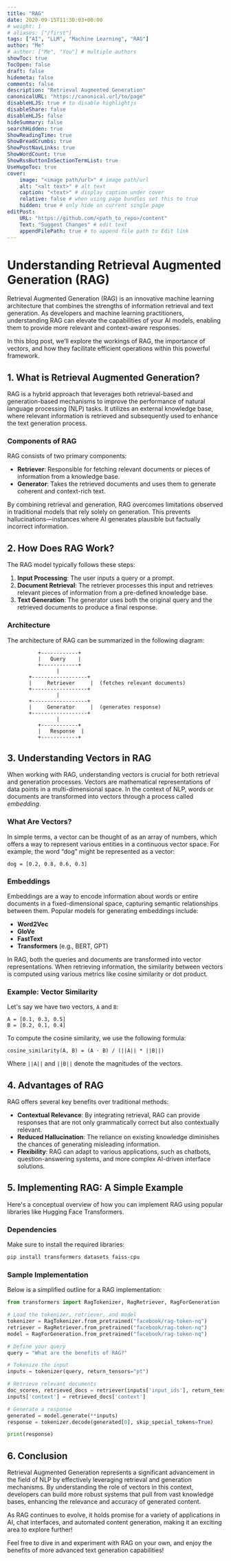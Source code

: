 ```yaml
---
title: "RAG"
date: 2020-09-15T11:30:03+00:00
# weight: 1
# aliases: ["/first"]
tags: ["AI", "LLM", "Machine Learning", "RAG"]
author: "Me"
# author: ["Me", "You"] # multiple authors
showToc: true
TocOpen: false
draft: false
hidemeta: false
comments: false
description: "Retrieval Augmented Generation"
canonicalURL: "https://canonical.url/to/page"
disableHLJS: true # to disable highlightjs
disableShare: false
disableHLJS: false
hideSummary: false
searchHidden: true
ShowReadingTime: true
ShowBreadCrumbs: true
ShowPostNavLinks: true
ShowWordCount: true
ShowRssButtonInSectionTermList: true
UseHugoToc: true
cover:
    image: "<image path/url>" # image path/url
    alt: "<alt text>" # alt text
    caption: "<text>" # display caption under cover
    relative: false # when using page bundles set this to true
    hidden: true # only hide on current single page
editPost:
    URL: "https://github.com/<path_to_repo>/content"
    Text: "Suggest Changes" # edit text
    appendFilePath: true # to append file path to Edit link
---
```

# Understanding Retrieval Augmented Generation (RAG)

Retrieval Augmented Generation (RAG) is an innovative machine learning architecture that combines the strengths of information retrieval and text generation. As developers and machine learning practitioners, understanding RAG can elevate the capabilities of your AI models, enabling them to provide more relevant and context-aware responses.

In this blog post, we’ll explore the workings of RAG, the importance of vectors, and how they facilitate efficient operations within this powerful framework.

## 1. What is Retrieval Augmented Generation?

RAG is a hybrid approach that leverages both retrieval-based and generation-based mechanisms to improve the performance of natural language processing (NLP) tasks. It utilizes an external knowledge base, where relevant information is retrieved and subsequently used to enhance the text generation process.

### Components of RAG

RAG consists of two primary components:

- **Retriever**: Responsible for fetching relevant documents or pieces of information from a knowledge base.
- **Generator**: Takes the retrieved documents and uses them to generate coherent and context-rich text.

By combining retrieval and generation, RAG overcomes limitations observed in traditional models that rely solely on generation. This prevents hallucinations—instances where AI generates plausible but factually incorrect information.

## 2. How Does RAG Work?

The RAG model typically follows these steps:

1. **Input Processing**: The user inputs a query or a prompt.
2. **Document Retrieval**: The retriever processes this input and retrieves relevant pieces of information from a pre-defined knowledge base.
3. **Text Generation**: The generator uses both the original query and the retrieved documents to produce a final response.

### Architecture

The architecture of RAG can be summarized in the following diagram:

```
          +------------+
          |   Query    |
          +------------+
                |
       +------------------+
       |     Retriever     |  (fetches relevant documents)
       +------------------+
                |
       +------------------+
       |     Generator     |  (generates response)
       +------------------+
                |
          +------------+
          |   Response  |
          +------------+
```

## 3. Understanding Vectors in RAG

When working with RAG, understanding vectors is crucial for both retrieval and generation processes. Vectors are mathematical representations of data points in a multi-dimensional space. In the context of NLP, words or documents are transformed into vectors through a process called *embedding*.

### What Are Vectors?

In simple terms, a vector can be thought of as an array of numbers, which offers a way to represent various entities in a continuous vector space. For example, the word “dog” might be represented as a vector:

```plaintext
dog = [0.2, 0.8, 0.6, 0.3]
```

### Embeddings

Embeddings are a way to encode information about words or entire documents in a fixed-dimensional space, capturing semantic relationships between them. Popular models for generating embeddings include:

- **Word2Vec**
- **GloVe**
- **FastText**
- **Transformers** (e.g., BERT, GPT)

In RAG, both the queries and documents are transformed into vector representations. When retrieving information, the similarity between vectors is computed using various metrics like cosine similarity or dot product.

### Example: Vector Similarity

Let's say we have two vectors, `A` and `B`:

```plaintext
A = [0.1, 0.3, 0.5]
B = [0.2, 0.1, 0.4]
```

To compute the cosine similarity, we use the following formula:

```plaintext
cosine_similarity(A, B) = (A · B) / (||A|| * ||B||)
```

Where `||A||` and `||B||` denote the magnitudes of the vectors.

## 4. Advantages of RAG

RAG offers several key benefits over traditional methods:

- **Contextual Relevance**: By integrating retrieval, RAG can provide responses that are not only grammatically correct but also contextually relevant.
- **Reduced Hallucination**: The reliance on existing knowledge diminishes the chances of generating misleading information.
- **Flexibility**: RAG can adapt to various applications, such as chatbots, question-answering systems, and more complex AI-driven interface solutions.

## 5. Implementing RAG: A Simple Example

Here's a conceptual overview of how you can implement RAG using popular libraries like Hugging Face Transformers.

### Dependencies

Make sure to install the required libraries:

```bash
pip install transformers datasets faiss-cpu
```

### Sample Implementation

Below is a simplified outline for a RAG implementation:

```python
from transformers import RagTokenizer, RagRetriever, RagForGeneration

# Load the tokenizer, retriever, and model
tokenizer = RagTokenizer.from_pretrained("facebook/rag-token-nq")
retriever = RagRetriever.from_pretrained("facebook/rag-token-nq")
model = RagForGeneration.from_pretrained("facebook/rag-token-nq")

# Define your query
query = "What are the benefits of RAG?"

# Tokenize the input
inputs = tokenizer(query, return_tensors="pt")

# Retrieve relevant documents
doc_scores, retrieved_docs = retriever(inputs['input_ids'], return_tensors='pt')
inputs['context'] = retrieved_docs['context']

# Generate a response
generated = model.generate(**inputs)
response = tokenizer.decode(generated[0], skip_special_tokens=True)

print(response)
```

## 6. Conclusion

Retrieval Augmented Generation represents a significant advancement in the field of NLP by effectively leveraging retrieval and generation mechanisms. By understanding the role of vectors in this context, developers can build more robust systems that pull from vast knowledge bases, enhancing the relevance and accuracy of generated content.

As RAG continues to evolve, it holds promise for a variety of applications in AI, chat interfaces, and automated content generation, making it an exciting area to explore further!

Feel free to dive in and experiment with RAG on your own, and enjoy the benefits of more advanced text generation capabilities!